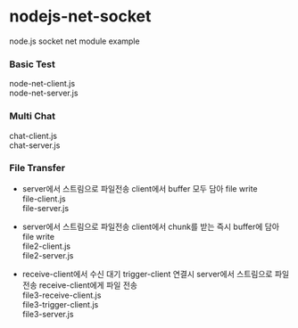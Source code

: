 # nodejs-net-socket
node.js socket net module example

###  Basic Test
node-net-client.js  
node-net-server.js

### Multi Chat
chat-client.js  
chat-server.js

### File Transfer
* server에서 스트림으로 파일전송 client에서 buffer 모두 담아 file write  
file-client.js  
file-server.js

* server에서 스트림으로 파일전송 client에서 chunk를 받는 즉시 buffer에 담아 file write  
file2-client.js  
file2-server.js  

* receive-client에서 수신 대기 trigger-client 연결시 server에서 스트림으로 파일전송 receive-client에게 파일 전송  
file3-receive-client.js  
file3-trigger-client.js  
file3-server.js
